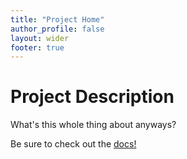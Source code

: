 ```yaml
---
title: "Project Home"
author_profile: false
layout: wider
footer: true
---
```


# Project Description
What's this whole thing about anyways?

Be sure to check out the [docs!]({{site.baseurl}}/docs/)



